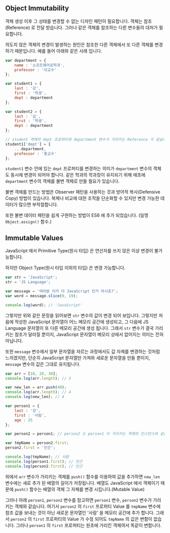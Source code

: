 ## Object Immutability

객체 생성 이후 그 상태를 변경할 수 없는 디자인 패턴이 필요합니다. 객체는 참조(Reference) 로 전달 받습니다. 그러나 같은 객체를 참조하는 다른 변수들의 대처가 필요합니다. 

의도치 않은 객체의 변경이 발생하는 원인은 참조한 다른 객체에서 또 다른 객체를 변경하기 때문입니다. 예를 들어 아래와 같은 사례 입니다.

```javascript
var department = {
    name : '소프트웨어공학과',
    professor : '이교수'
};

var student1 = {
    last : '강',
    first : '학생',
    dept : department
};

var student2 = {
    last : '김',
    first : '학생',
    dept : department
};

// student 객체의 dept 프로퍼티와 department 변수가 가리키는 Reference 가 같습니다.
student1['dept'] = {
    ...department,
    professor : '홍교수'
}; 
```

`student1` 변수 안에 있는 `dept` 프로퍼티를 변경하는 의미가 `department` 변수의 객체도 동시에 변경이 되어야 합니다. 같은 학과의 학과장이 유지되기 위해 애초에 `department` 변수의 객체를 불변 객체로 만들 필요가 있습니다.

불변 객체를 만드는 방법은 Observer 패턴을 사용하는 것과 방어적 복사(Defensive Copy) 방법이 있습니다. 복제나 비교에 대한 조작을 단순화할 수 있지만 변경 가능한 데이터가 많으면 부적절합니다.

또한 불변 데이터 패턴을 쉽게 구현하는 방법이 ES6 에 추가 되었습니다. (일명 `Object.assign()` 함수.)

## Immutable Values

JavaScript 에서 Primitive Type(원시 타입) 은 연산자를 쓰지 않은 이상 변경이 불가능합니다.

하지만 Object Type(원시 타입 이외의 타입) 은 변경 가능합니다.

```javascript
var str = 'JavaScript';
str = 'JS Language';

var message = '여러분 이거 다 JavaScript 인거 아시죠?';
var word = message.slice(9, 19);

console.log(word); // 'JavaScript'
```

그렇지만 위와 같은 문장을 읽어보면 `str` 변수의 값이 변경 되어 보입니다. 그렇지만 처음에 작성한 JavaScript 문자열이 어느 메모리 공간에 생성되고, 그 다음에 JS Language 문자열이 또 다른 메모리 공간에 생성 됩니다. 그래서 `str` 변수가 결국 가리키는 참조가 달라질 뿐이지, JavaScript 문자열이 메모리 상에서 없어지는 의미는 전혀 아닙니다.

또한 `message` 변수에서 일부 문자열을 자르는 과정에서도 값 자제를 변경하는 것처럼 느끼겠지만, 단순히 JavaScript 문자열만 가져와 새로운 문자열을 만들 뿐이지, `message` 변수의 값은 그대로 유지됩니다.

```javascript
var arr = [10, 20, 30];
console.log(arr.length); // 3

var new_len = arr.push(40);
console.log(arr.length); // 4
console.log(new_len); // 4

var person1 = {
    last : '강',
    first : '사람',
    age : 25
};

var person2 = person1; // person2 는 person1 이 가리키는 객체의 인스턴스와 같습니다.

var tmpName = person2.first;
person2.first = '인간';

console.log(tmpName); // 사람
console.log(person1.first); // 인간
console.log(person2.first); // 인간
```

위에서 `arr` 변수가 가리키는 객체를 `push()` 함수를 이용하여 값을 추가하면 `new_len` 변수에는 새로 추가 된 배열의 길이가 저장됩니다. 배열도 JavaScript 에서 객체이기 때문에 `push()` 함수는 배열의 객체 그 자체를 변경 시킵니다.(Mutable Value)

그러나 아래 `person1`, `person2` 변수를 참고하면 `person1` 변수, `person2` 변수가 가리키는 객체와 같습니다. 여기서 `person2` 의 `first` 프로퍼티 Value 를 `tmpName` 변수에 참조 값을 보내는 것이 아닌 새로운 문자열인 '사람' 을 메모리 공간에 추가 합니다. 그래서 `person2` 의 `first` 프로퍼티의 Value 가 수정 되어도 `tmpName` 의 값은 변함이 없습니다. 그러나 `person1` 의 `first` 프로퍼티는 원초에 가리킨 객체여서 똑같이 변합니다.
